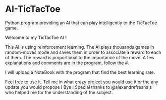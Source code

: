 # AI-TicTacToe
Python program providing an AI that can play intelligently to the TicTacToe game.


Welcome to my TicTacToe AI !

This AI is using reinforcement learning. The AI plays thousands games in random-moves mode and saves them in order to associate a reward to each of them. The reward is proportional to the importance of the move.
A few explanations and comments are in the program, follow the #.

I will upload a NoteBook with the program that find the best learning rate.


Feel free to use it. Tell me in what crazy project you would use it or the any update you would propose ! Bye !
Special thanks to @alexandrefresnais who helped me for the understanding of the subject.

